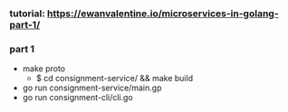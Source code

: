 ### tutorial: https://ewanvalentine.io/microservices-in-golang-part-1/
### part 1
- make proto
    - $ cd consignment-service/ && make build 
- go run consignment-service/main.gp
- go run consignment-cli/cli.go